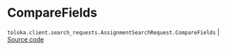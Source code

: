# CompareFields
`toloka.client.search_requests.AssignmentSearchRequest.CompareFields` | [Source code](https://github.com/Toloka/toloka-kit/blob/v1.1.3/src/client/search_requests.py#L408)

